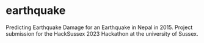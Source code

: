 # earthquake
Predicting Earthquake Damage for an Earthquake in Nepal in 2015. Project submission for the HackSussex 2023 Hackathon at the university of Sussex.